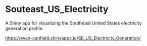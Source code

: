 # Souteast_US_Electricity
A Shiny app for visualizing the Southeast United States electricity generation profile.

 https://evan-canfield.shinyapps.io/SE_US_Electricity_Generation/
